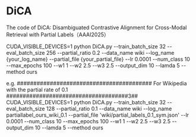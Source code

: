 # DiCA
The code of DiCA: Disambiguated Contrastive Alignment for Cross-Modal Retrieval with Partial Labels（AAAI2025）



CUDA_VISIBLE_DEVICES=1 python DiCA.py --train_batch_size 32 --eval_batch_size 256 --partial_ratio 0.2 --data_name wiki --log_name {your_log_name} --partial_file {your_partial_file} --lr 0.0001 --num_class 10 --max_epochs 100 --w1 1 --w2 2.5 --w3 2.5 --output_dim 10 --lamda 5 --method ours

e.g.
#########################################
For Wikipedia with the partial rate of 0.1
#####################################3##
CUDA_VISIBLE_DEVICES=1 python DiCA.py --train_batch_size 32 --eval_batch_size 128 --partial_ratio 0.1 --data_name wiki --log_name partiallabel_ours_wiki_0.1 --partial_file 'wiki/partial_labels_0.1_sym.json' --lr 0.0001 --num_class 10 --max_epochs 100 --w1 1 --w2 2.5 --w3 2.5 --output_dim 10 --lamda 5 --method ours
